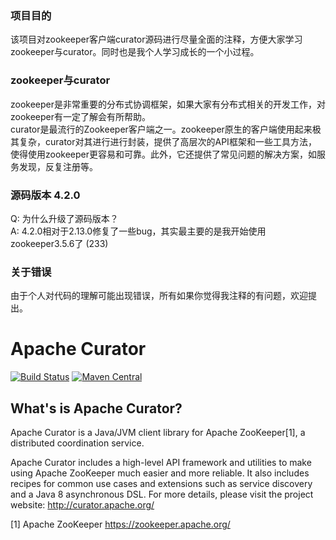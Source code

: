### 项目目的
该项目对zookeeper客户端curator源码进行尽量全面的注释，方便大家学习zookeeper与curator。同时也是我个人学习成长的一个小过程。

### zookeeper与curator
zookeeper是非常重要的分布式协调框架，如果大家有分布式相关的开发工作，对zookeeper有一定了解会有所帮助。  
curator是最流行的Zookeeper客户端之一。zookeeper原生的客户端使用起来极其复杂，curator对其进行进行封装，提供了高层次的API框架和一些工具方法，
使得使用zookeeper更容易和可靠。此外，它还提供了常见问题的解决方案，如服务发现，反复注册等。

### 源码版本 4.2.0
Q: 为什么升级了源码版本？  
A: 4.2.0相对于2.13.0修复了一些bug，其实最主要的是我开始使用zookeeper3.5.6了 (233)

### 关于错误
由于个人对代码的理解可能出现错误，所有如果你觉得我注释的有问题，欢迎提出。

# Apache Curator

[![Build Status](https://travis-ci.org/apache/curator.svg?branch=master)](https://travis-ci.org/apache/curator)
[![Maven Central](https://img.shields.io/maven-central/v/org.apache.curator/apache-curator.svg)](http://search.maven.org/#search%7Cga%7C1%7Capache-curator)


## What's is Apache Curator?

Apache Curator is a Java/JVM client library for Apache ZooKeeper[1], a distributed coordination service.

Apache Curator includes a high-level API framework and utilities to make using Apache ZooKeeper much easier and more reliable. It also includes recipes for common use cases and extensions such as service discovery and a Java 8 asynchronous DSL.
For more details, please visit the project website: http://curator.apache.org/

[1] Apache ZooKeeper https://zookeeper.apache.org/

